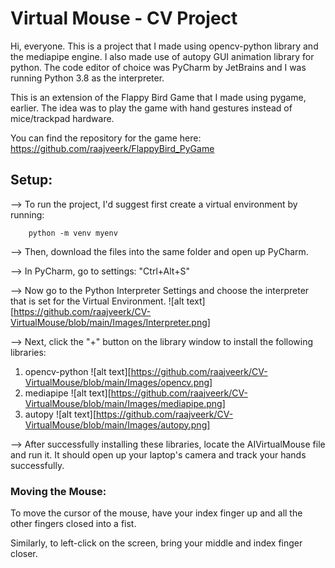 # Virtual Mouse - CV Project

Hi, everyone.
This is a project that I made using opencv-python library and the mediapipe engine. I also made use of autopy GUI animation library for python.
The code editor of choice was PyCharm by JetBrains and I was running Python 3.8 as the interpreter.


This is an extension of the Flappy Bird Game that I made using pygame, earlier.
The idea was to play the game with hand gestures instead of mice/trackpad hardware.

You can find the repository for the game here:
https://github.com/raajveerk/FlappyBird_PyGame


## Setup:

--> To run the project, I'd suggest first create a virtual environment by running:

```commandline
    python -m venv myenv
```

--> Then, download the files into the same folder and open up PyCharm.

--> In PyCharm, go to settings:
"Ctrl+Alt+S"

--> Now go to the Python Interpreter Settings and choose the interpreter that is set for the Virtual Environment.
![alt text][https://github.com/raajveerk/CV-VirtualMouse/blob/main/Images/Interpreter.png]

--> Next, click the "+" button on the library window to install the following libraries:

1) opencv-python
![alt  text][https://github.com/raajveerk/CV-VirtualMouse/blob/main/Images/opencv.png]
2) mediapipe
![alt  text][https://github.com/raajveerk/CV-VirtualMouse/blob/main/Images/mediapipe.png]
3) autopy
![alt  text][https://github.com/raajveerk/CV-VirtualMouse/blob/main/Images/autopy.png]

--> After successfully installing these libraries, locate the AIVirtualMouse file and run it. It should open up your laptop's camera and track your hands successfully.

### Moving the Mouse:

To move the cursor of the mouse, have your index finger up and all the other fingers closed into a fist.

Similarly, to left-click on the screen, bring your middle and index finger closer.
